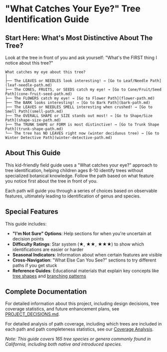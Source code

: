 # "What Catches Your Eye?" Tree Identification Guide

## Start Here: What's Most Distinctive About The Tree?

Look at the tree in front of you and ask yourself: "What's the FIRST thing I notice about this tree?"

```
What catches my eye about this tree?
│
├── The LEAVES or NEEDLES look interesting! → [Go to Leaf/Needle Path](leaf-needle-path.md)
├── The CONES, FRUITS, or SEEDS catch my eye! → [Go to Cone/Fruit/Seed Path](cone-fruit-seed-path.md)
├── The FLOWERS catch my eye! → [Go to Flower Path](flower-path.md)
├── The BARK looks interesting! → [Go to Bark Path](bark-path.md)
├── The LEAVES or NEEDLES SMELL interesting when crushed! → [Go to Smell Path](smell-path.md)
├── The OVERALL SHAPE or SIZE stands out most! → [Go to Shape/Size Path](shape-size-path.md)
├── The TRUNK SHAPE or FORM is most distinctive! → [Go to Trunk Shape Path](trunk-shape-path.md)
└── The tree has NO LEAVES right now (winter deciduous tree) → [Go to Winter Detective Path](winter-detective-path.md)
```

## About This Guide

This kid-friendly field guide uses a "What catches your eye?" approach to tree identification, helping children ages 8-10 identify trees without specialized botanical knowledge. Follow the path based on what feature you notice first about the tree in front of you.

Each path will guide you through a series of choices based on observable features, ultimately leading to identification of genus and species.

## Special Features

This guide includes:
- **"I'm Not Sure" Options**: Help sections for when you're uncertain at decision points
- **Difficulty Ratings**: Star system (★, ★★, ★★★) to show which identifications are easier or harder
- **Seasonal Indicators**: Information about when certain features are visible
- **Cross-Navigation**: "What Else Can You See?" sections to try different paths if you get stuck
- **Reference Guides**: Educational materials that explain key concepts like [tree shapes](references/tree-shapes-guide.md) and [branching patterns](references/branching-patterns-guide.md)

## Complete Documentation

For detailed information about this project, including design decisions, tree coverage statistics, and future enhancement plans, see [PROJECT_DECISIONS.md](PROJECT_DECISIONS.md).

For detailed analysis of path coverage, including which trees are included in each path and path completeness statistics, see our [Coverage Analysis](/decision_trees/coverage/README.md).

*Note: This guide covers 165 tree species or genera commonly found in California, including both native and introduced species.*